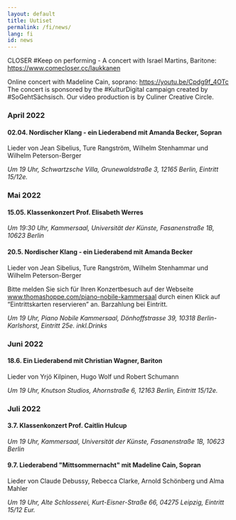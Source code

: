 ```yaml
---
layout: default
title: Uutiset
permalink: /fi/news/
lang: fi
id: news
---
```



CLOSER #Keep on performing - A concert with Israel Martins, Baritone: https://www.comecloser.cc/laukkanen  

Online concert with Madeline Cain, soprano: https://youtu.be/Cpdg9f_4OTc  
The concert is sponsored by the #KulturDigital campaign created by #SoGehtSächsisch. Our video production is by Culiner Creative Circle.  


### April 2022

#### 02.04. Nordischer Klang - ein Liederabend mit Amanda Becker, Sopran

Lieder von Jean Sibelius, Ture Rangström, Wilhelm Stenhammar und Wilhelm Peterson-Berger

_Um 19 Uhr, Schwartzsche Villa, Grunewaldstraße 3, 12165 Berlin, Eintritt 15/12e._ 

### Mai 2022

#### 15.05. Klassenkonzert Prof. Elisabeth Werres 

_Um 19:30 Uhr, Kammersaal, Universität der Künste, Fasanenstraße 1B, 10623 Berlin_

#### 20.5. Nordischer Klang - ein Liederabend mit Amanda Becker

Lieder von Jean Sibelius, Ture Rangström, Wilhelm Stenhammar und Wilhelm Peterson-Berger 

Bitte melden Sie sich für Ihren Konzertbesuch auf der Webseite www.thomashoppe.com/piano-nobile-kammersaal durch einen Klick auf  “Eintrittskarten reservieren” an. Barzahlung bei Eintritt. 

_Um 19 Uhr, Piano Nobile Kammersaal, Dönhoffstrasse 39, 10318 Berlin-Karlshorst, Eintritt 25e. inkl.Drinks_ 

### Juni 2022

#### 18.6. Ein Liederabend mit Christian Wagner, Bariton

Lieder von Yrjö Kilpinen, Hugo Wolf und Robert Schumann

_Um 19 Uhr, Knutson Studios, Ahornstraße 6, 12163 Berlin, Eintritt 15/12e._

### Juli 2022 

#### 3.7. Klassenkonzert Prof. Caitlin Hulcup 

_Um 19 Uhr, Kammersaal, Universität der Künste, Fasanenstraße 1B, 10623 Berlin_ 

#### 9.7. Liederabend "Mittsommernacht" mit Madeline Cain, Sopran 

Lieder von Claude Debussy, Rebecca Clarke, Arnold Schönberg und Alma Mahler 

_Um 19 Uhr, Alte Schlosserei, Kurt-Eisner-Straße 66, 04275 Leipzig, Eintritt 15/12 Eur._ 

